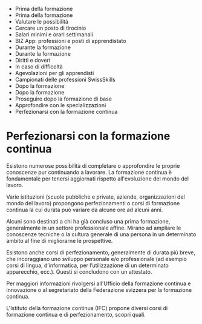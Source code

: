   * Prima della formazione
  * Prima della formazione
  * Valutare le possibilità
  * Cercare un posto di tirocinio
  * Salari minimi e orari settimanali
  * BIZ App: professioni e posti di apprendistato
  * Durante la formazione
  * Durante la formazione
  * Diritti e doveri
  * In caso di difficoltà
  * Agevolazioni per gli apprendisti
  * Campionati delle professioni SwissSkills
  * Dopo la formazione
  * Dopo la formazione
  * Proseguire dopo la formazione di base
  * Approfondire con le specializzazioni
  * Perfezionarsi con la formazione continua

#  Perfezionarsi con la formazione continua

Esistono numerose possibilità di completare o approfondire le proprie
conoscenze pur continuando a lavorare. La formazione continua è fondamentale
per tenersi aggiornati rispetto all'evoluzione del mondo del lavoro.

Varie istituzioni (scuole pubbliche e private, aziende, organizzazioni del
mondo del lavoro) propongono perfezionamenti o corsi di formazione continua la
cui durata può variare da alcune ore ad alcuni anni.

Alcuni sono destinati a chi ha già concluso una prima formazione, generalmente
in un settore professionale affine. Mirano ad ampliare le conoscenze tecniche
o la cultura generale di una persona in un determinato ambito al fine di
migliorarne le prospettive.

Esistono anche corsi di perfezionamento, generalmente di durata più breve, che
incoraggiano uno sviluppo personale e/o professionale (ad esempio corsi di
lingua, d’informatica, per l’utilizzazione di un determinato apparecchio,
ecc.). Questi si concludono con un attestato.

Per maggiori informazioni rivolgersi all'Ufficio della formazione continua e
innovazione o al segretariato della Federazione svizzera per la formazione
continua.

L'Istituto della formazione continua (IFC) propone diversi corsi di formazione
continua e di perfezionamento, scopri quali.

